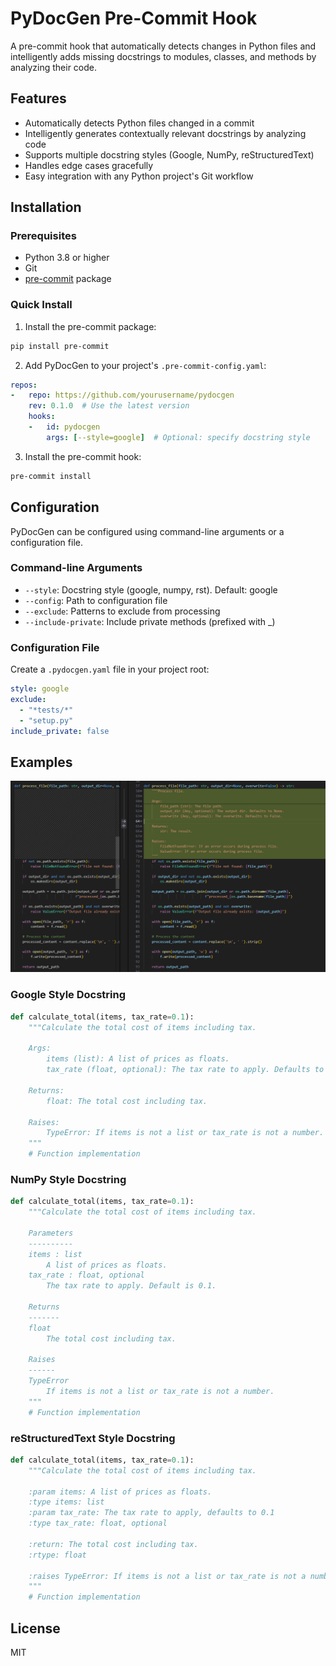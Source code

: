 # PyDocGen Pre-Commit Hook

A pre-commit hook that automatically detects changes in Python files and intelligently adds missing docstrings to modules, classes, and methods by analyzing their code.

## Features

- Automatically detects Python files changed in a commit
- Intelligently generates contextually relevant docstrings by analyzing code
- Supports multiple docstring styles (Google, NumPy, reStructuredText)
- Handles edge cases gracefully
- Easy integration with any Python project's Git workflow

## Installation

### Prerequisites

- Python 3.8 or higher
- Git
- [pre-commit](https://pre-commit.com/) package

### Quick Install

1. Install the pre-commit package:

```bash
pip install pre-commit
```

2. Add PyDocGen to your project's `.pre-commit-config.yaml`:

```yaml
repos:
-   repo: https://github.com/yourusername/pydocgen
    rev: 0.1.0  # Use the latest version
    hooks:
    -   id: pydocgen
        args: [--style=google]  # Optional: specify docstring style
```

3. Install the pre-commit hook:

```bash
pre-commit install
```

## Configuration

PyDocGen can be configured using command-line arguments or a configuration file.

### Command-line Arguments

- `--style`: Docstring style (google, numpy, rst). Default: google
- `--config`: Path to configuration file
- `--exclude`: Patterns to exclude from processing
- `--include-private`: Include private methods (prefixed with _)

### Configuration File

Create a `.pydocgen.yaml` file in your project root:

```yaml
style: google
exclude:
  - "*tests/*"
  - "setup.py"
include_private: false
```

## Examples

![Generating Python docstrings](assets/example1.png)

### Google Style Docstring

```python
def calculate_total(items, tax_rate=0.1):
    """Calculate the total cost of items including tax.
    
    Args:
        items (list): A list of prices as floats.
        tax_rate (float, optional): The tax rate to apply. Defaults to 0.1.
        
    Returns:
        float: The total cost including tax.
        
    Raises:
        TypeError: If items is not a list or tax_rate is not a number.
    """
    # Function implementation
```

### NumPy Style Docstring

```python
def calculate_total(items, tax_rate=0.1):
    """Calculate the total cost of items including tax.
    
    Parameters
    ----------
    items : list
        A list of prices as floats.
    tax_rate : float, optional
        The tax rate to apply. Default is 0.1.
        
    Returns
    -------
    float
        The total cost including tax.
        
    Raises
    ------
    TypeError
        If items is not a list or tax_rate is not a number.
    """
    # Function implementation
```

### reStructuredText Style Docstring

```python
def calculate_total(items, tax_rate=0.1):
    """Calculate the total cost of items including tax.
    
    :param items: A list of prices as floats.
    :type items: list
    :param tax_rate: The tax rate to apply, defaults to 0.1
    :type tax_rate: float, optional
    
    :return: The total cost including tax.
    :rtype: float
    
    :raises TypeError: If items is not a list or tax_rate is not a number.
    """
    # Function implementation
```

## License

MIT
